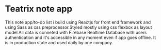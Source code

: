 # Teatrix note app
This note app/to-do list i build using Reactjs for front end framework and using Sass as css preprocessor.Styled mostly using css flexbox as layout model.All data is conneted with Firebase Realtime Database with users authentication and it's accessible in any moment even if app goes offline.
It is in production state and used daily by one company.
